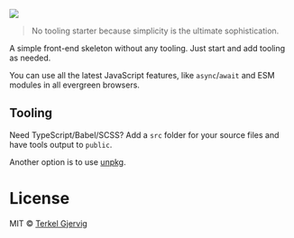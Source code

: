 ![](https://repository-images.githubusercontent.com/272579351/bf04cd80-af57-11ea-8580-9aef169d78ab)

> No tooling starter because simplicity is the ultimate sophistication.

A simple front-end skeleton without any tooling. Just start and add tooling as needed.

You can use all the latest JavaScript features, like `async`/`await` and ESM modules in all evergreen browsers.


## Tooling

Need TypeScript/Babel/SCSS? Add a `src` folder for your source files and have tools output to `public`.

Another option is to use [unpkg](http://unpkg.com).


# License

MIT © [Terkel Gjervig](https://terkel.com)
